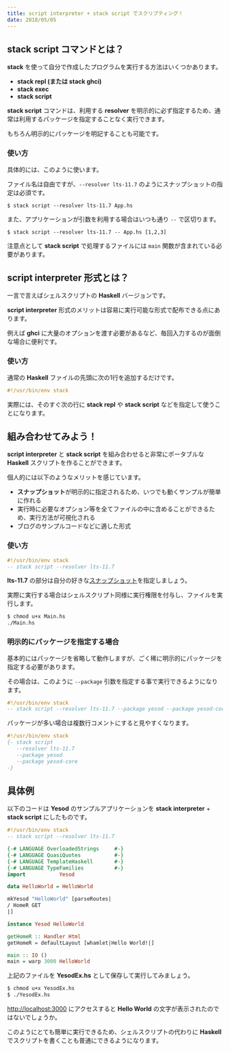 ```yaml
---
title: script interpreter + stack script でスクリプティング！
date: 2018/05/05
---
```


## stack script コマンドとは？

**stack** を使って自分で作成したプログラムを実行する方法はいくつかあります。

- **stack repl (または stack ghci)**
- **stack exec**
- **stack script**

**stack script** コマンドは、利用する **resolver** を明示的に必ず指定するため、通常は利用するパッケージを指定することなく実行できます。

もちろん明示的にパッケージを明記することも可能です。

### 使い方

具体的には、このように使います。

ファイル名は自由ですが、`--resolver lts-11.7` のようにスナップショットの指定は必須です。

```shell
$ stack script --resolver lts-11.7 App.hs
```

また、アプリケーションが引数を利用する場合はいつも通り `--` で区切ります。

```shell
$ stack script --resolver lts-11.7 -- App.hs [1,2,3]
```

注意点として **stack script** で処理するファイルには `main` 関数が含まれている必要があります。

## script interpreter 形式とは？

一言で言えばシェルスクリプトの **Haskell** バージョンです。

**script interpreter** 形式のメリットは容易に実行可能な形式で配布できる点にあります。

例えば **ghci** に大量のオプションを渡す必要があるなど、毎回入力するのが面倒な場合に便利です。

### 使い方

通常の **Haskell** ファイルの先頭に次の1行を追加するだけです。

```hs
#!/usr/bin/env stack
```

実際には、そのすぐ次の行に **stack repl** や **stack script** などを指定して使うことになります。

## 組み合わせてみよう！

**script interpreter** と **stack script** を組み合わせると非常にポータブルな **Haskell** スクリプトを作ることができます。

個人的には以下のようなメリットを感じています。

- **スナップショット**が明示的に指定されるため、いつでも動くサンプルが簡単に作れる
- 実行時に必要なオプション等を全てファイルの中に含めることができるため、実行方法が可視化される
- ブログのサンプルコードなどに適した形式

### 使い方

```hs
#!/usr/bin/env stack
-- stack script --resolver lts-11.7
```

**lts-11.7** の部分は自分の好きな[スナップショット](https://www.stackage.org/)を指定しましょう。

実際に実行する場合はシェルスクリプト同様に実行権限を付与し、ファイルを実行します。

```sh
$ chmod u+x Main.hs
./Main.hs
```

### 明示的にパッケージを指定する場合

基本的にはパッケージを省略して動作しますが、ごく稀に明示的にパッケージを指定する必要があります。

その場合は、このように `--package` 引数を指定する事で実行できるようになります。

```hs
#!/usr/bin/env stack
-- stack script --resolver lts-11.7 --package yesod --package yesod-core
```

パッケージが多い場合は複数行コメントにすると見やすくなります。

```hs
#!/usr/bin/env stack
{- stack script
   --resolver lts-11.7
   --package yesod
   --package yesod-core
-}
```

## 具体例

以下のコードは **Yesod** のサンプルアプリケーションを **stack interpreter** + **stack script** にしたものです。

```hs
#!/usr/bin/env stack
-- stack script --resolver lts-11.7

{-# LANGUAGE OverloadedStrings     #-}
{-# LANGUAGE QuasiQuotes           #-}
{-# LANGUAGE TemplateHaskell       #-}
{-# LANGUAGE TypeFamilies          #-}
import           Yesod

data HelloWorld = HelloWorld

mkYesod "HelloWorld" [parseRoutes|
/ HomeR GET
|]

instance Yesod HelloWorld

getHomeR :: Handler Html
getHomeR = defaultLayout [whamlet|Hello World!|]

main :: IO ()
main = warp 3000 HelloWorld
```

上記のファイルを **YesodEx.hs** として保存して実行してみましょう。

```sh
$ chmod u+x YesodEx.hs
$ ./YesodEx.hs
```

[http://localhost:3000](http://localhost:3000) にアクセスすると **Hello World** の文字が表示されたのではないでしょうか。

このようにとても簡単に実行できるため、シェルスクリプトの代わりに **Haskell** でスクリプトを書くことも普通にできるようになります。